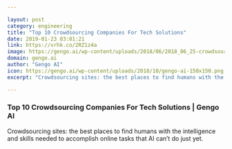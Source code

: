 ```yaml
---

layout: post
category: engineering
title: "Top 10 Crowdsourcing Companies For Tech Solutions"
date: 2019-01-23 03:01:21
link: https://vrhk.co/2RZ1z4a
image: https://gengo.ai/wp-content/uploads/2018/06/2018_06_25-crowdsourcing-companies.png
domain: gengo.ai
author: "Gengo AI"
icon: https://gengo.ai/wp-content/uploads/2018/10/gengo-ai-150x150.png
excerpt: "Crowdsourcing sites: the best places to find humans with the intelligence and skills needed to accomplish online tasks that AI can’t do just yet."

---
```


### Top 10 Crowdsourcing Companies For Tech Solutions | Gengo AI

Crowdsourcing sites: the best places to find humans with the intelligence and skills needed to accomplish online tasks that AI can’t do just yet.